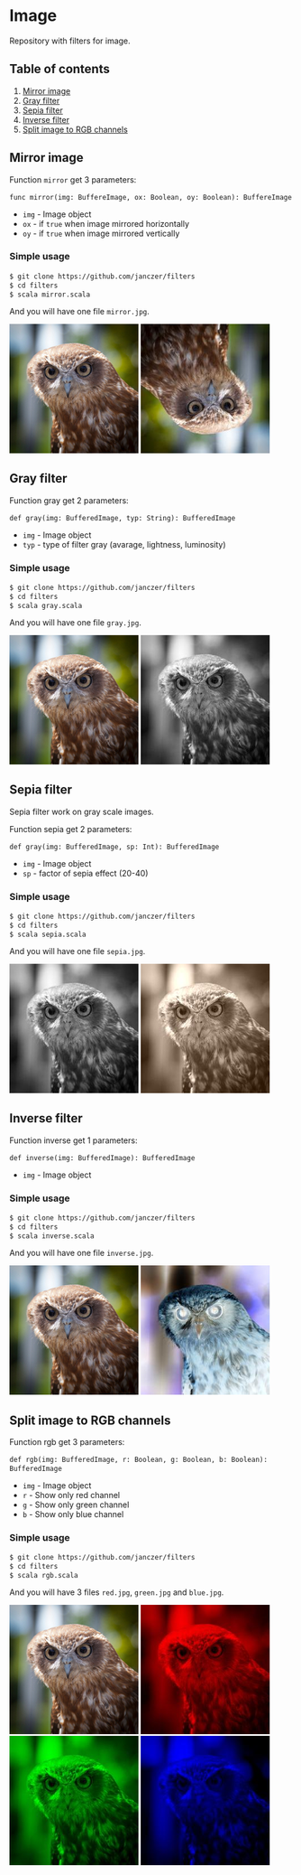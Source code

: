 # Image

Repository with filters for image.

## Table of contents
1. [Mirror image](#mirror-image)
2. [Gray filter](#gray-filter)
3. [Sepia filter](#sepia-filter)
4. [Inverse filter](#inverse-filter)
5. [Split image to RGB channels](#split-image-to-rgb-channels)


## Mirror image

Function `mirror` get 3 parameters:

```
func mirror(img: BuffereImage, ox: Boolean, oy: Boolean): BuffereImage
```

- `img` - Image object
- `ox` - if `true` when image mirrored horizontally
- `oy` - if `true` when image mirrored vertically

### Simple usage

```
$ git clone https://github.com/janczer/filters
$ cd filters
$ scala mirror.scala
```

And you will have one file `mirror.jpg`.

![eagle](test.jpg)
![eagle](mirror.jpg)

## Gray filter

Function gray get 2 parameters:

```
def gray(img: BufferedImage, typ: String): BufferedImage
```

- `img` - Image object
- `typ` - type of filter gray (avarage, lightness, luminosity)

### Simple usage

```
$ git clone https://github.com/janczer/filters
$ cd filters
$ scala gray.scala
```

And you will have one file `gray.jpg`.

![eagle](test.jpg)
![eagle](gray.jpg)

## Sepia filter

Sepia filter work on gray scale images.

Function sepia get 2 parameters:

```
def gray(img: BufferedImage, sp: Int): BufferedImage
```

- `img` - Image object
- `sp` - factor of sepia effect (20-40)

### Simple usage

```
$ git clone https://github.com/janczer/filters
$ cd filters
$ scala sepia.scala
```

And you will have one file `sepia.jpg`.

![eagle](gray.jpg)
![eagle](sepia.jpg)

## Inverse filter

Function inverse get 1 parameters:

```
def inverse(img: BufferedImage): BufferedImage
```

- `img` - Image object

### Simple usage

```
$ git clone https://github.com/janczer/filters
$ cd filters
$ scala inverse.scala
```

And you will have one file `inverse.jpg`.

![eagle](test.jpg)
![eagle](inverse.jpg)

## Split image to RGB channels

Function rgb get 3 parameters:

```
def rgb(img: BufferedImage, r: Boolean, g: Boolean, b: Boolean): BufferedImage
```

- `img` - Image object
- `r` - Show only red channel
- `g` - Show only green channel
- `b` - Show only blue channel

### Simple usage

```
$ git clone https://github.com/janczer/filters
$ cd filters
$ scala rgb.scala
```

And you will have 3 files `red.jpg`, `green.jpg` and `blue.jpg`.

![eagle](test.jpg)
![eagle](red.jpg)
![eagle](green.jpg)
![eagle](blue.jpg)
